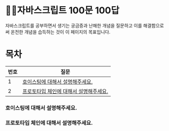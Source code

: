 # 💁‍♂️자바스크립트 100문 100답
자바스크립트를 공부하면서 생기는 궁금증과 난해한 개념을 질문하고 이를 해결함으로써 온전한 개념을 습득하는 것이 이 페이지의 목표입니다.

# 목차
| 번호 | 질문 |
| --- |---|
|  1  | [호이스팅에 대해서 설명해주세요.](#호이스팅에-대해서-설명해주세요.) |
|  2  | [프로토타입 체인에 대해서 설명해주세요.](#프로토타입-체인에-대해서-설명해주세요.) |

### 호이스팅에 대해서 설명해주세요.

### 프로토타입 체인에 대해서 설명해주세요.
